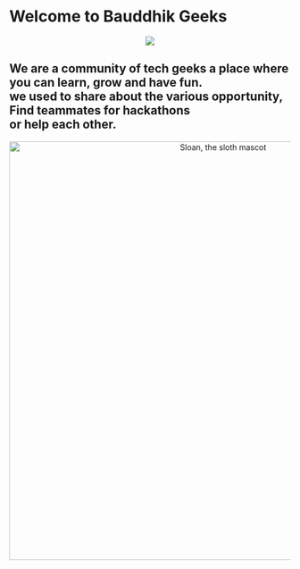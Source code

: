 # Welcome to Bauddhik Geeks

<p align="center">
  <img align="top" src="https://cdn.discordapp.com/attachments/885062668858306590/888283616046620702/Welcome_to_Bauddhik-Geeks.gif"> 



## We are a community of tech geeks a place where you can learn, grow and have fun.<br> we used to share about the various opportunity, Find teammates for hackathons <br>or help each other.

<p align="center">
  <img alt="Sloan, the sloth mascot" width="750px" src="https://community.atlassian.com/t5/image/serverpage/image-id/123091i379320E7502890FA?v=v2">
   <br>
</p>

